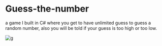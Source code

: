 # Guess-the-number
a game I built in C# where you get to have unlimited guess to guess a random number, also you will be told if your guess is too high or too low.


![g](https://user-images.githubusercontent.com/22651469/39402619-0ba64682-4b32-11e8-9d04-3e383e2dcef5.jpg)
